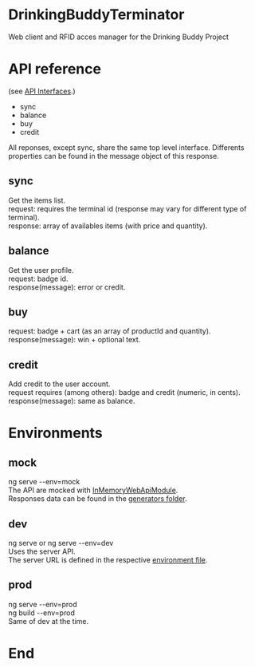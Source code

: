 # DrinkingBuddyTerminator
Web client and RFID acces manager for the Drinking Buddy Project  


# API reference
(see [API Interfaces](https://github.com/PostTenebrasLab/DrinkingBuddyTerminator/tree/master/src/app/model/api "API Interfaces").)

- sync
- balance
- buy
- credit

All reponses, except sync, share the same top level interface. Differents properties can be found in the message object of this response.

## sync
Get the items list.  
request: requires the terminal id (response may vary for different type of terminal).  
response: array of availables items (with price and quantity).  

## balance
Get the user profile.  
request: badge id.  
response(message): error or  credit.  

## buy
request: badge + cart (as an array of productId and quantity).  
response(message): win + optional text.  

## credit
Add credit to the user account.  
request requires (among others): badge and credit (numeric, in cents).  
response(message): same as balance.  



# Environments

## mock
ng serve --env=mock  
The API are mocked with [InMemoryWebApiModule](https://github.com/angular/in-memory-web-api "InMemoryWebApiModule").  
Responses data can be found in the [generators folder](https://github.com/PostTenebrasLab/DrinkingBuddyTerminator/tree/master/src/app/model/generators "generators").  

## dev
ng serve or ng serve --env=dev  
Uses the server API.  
The server URL is defined in the respective [environment file](https://github.com/PostTenebrasLab/DrinkingBuddyTerminator/tree/master/src/environments "env files").  

## prod
ng serve --env=prod  
ng build --env=prod  
Same of dev at the time.  

# End